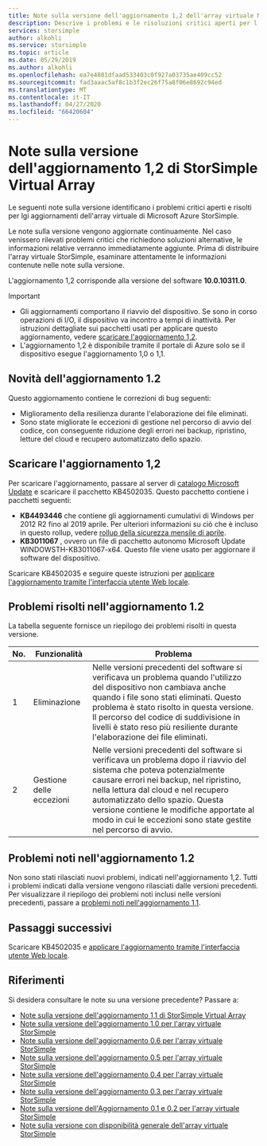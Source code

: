```yaml
---
title: Note sulla versione dell'aggiornamento 1,2 dell'array virtuale Microsoft Azure StorSimple | Microsoft Docs
description: Descrive i problemi e le risoluzioni critici aperti per l'array virtuale StorSimple che esegue l'aggiornamento 1,2.
services: storsimple
author: alkohli
ms.service: storsimple
ms.topic: article
ms.date: 05/29/2019
ms.author: alkohli
ms.openlocfilehash: ea7e4801dfaad533403c0f927a03735ae409cc52
ms.sourcegitcommit: fad3aaac5af8c1b3f2ec26f75a8f06e8692c94ed
ms.translationtype: MT
ms.contentlocale: it-IT
ms.lasthandoff: 04/27/2020
ms.locfileid: "66420604"
---
```

# <a name="storsimple-virtual-array-update-12-release-notes"></a>Note sulla versione dell'aggiornamento 1,2 di StorSimple Virtual Array

Le seguenti note sulla versione identificano i problemi critici aperti e risolti per lgi aggiornamenti dell'array virtuale di Microsoft Azure StorSimple.

Le note sulla versione vengono aggiornate continuamente. Nel caso venissero rilevati problemi critici che richiedono soluzioni alternative, le informazioni relative verranno immediatamente aggiunte. Prima di distribuire l'array virtuale StorSimple, esaminare attentamente le informazioni contenute nelle note sulla versione.

L'aggiornamento 1,2 corrisponde alla versione del software **10.0.10311.0**.

> [!IMPORTANT]
> - Gli aggiornamenti comportano il riavvio del dispositivo. Se sono in corso operazioni di I/O, il dispositivo va incontro a tempi di inattività. Per istruzioni dettagliate sui pacchetti usati per applicare questo aggiornamento, vedere [scaricare l'aggiornamento 1,2](#download-update-12).
> - L'aggiornamento 1,2 è disponibile tramite il portale di Azure solo se il dispositivo esegue l'aggiornamento 1,0 o 1,1.

## <a name="whats-new-in-update-12"></a>Novità dell'aggiornamento 1.2

Questo aggiornamento contiene le correzioni di bug seguenti:

- Miglioramento della resilienza durante l'elaborazione dei file eliminati.
- Sono state migliorate le eccezioni di gestione nel percorso di avvio del codice, con conseguente riduzione degli errori nei backup, ripristino, letture del cloud e recupero automatizzato dello spazio.

## <a name="download-update-12"></a>Scaricare l'aggiornamento 1,2

Per scaricare l'aggiornamento, passare al server di [catalogo Microsoft Update](https://www.catalog.update.microsoft.com/Home.aspx) e scaricare il pacchetto KB4502035. Questo pacchetto contiene i pacchetti seguenti:

 - **KB4493446** che contiene gli aggiornamenti cumulativi di Windows per 2012 R2 fino al 2019 aprile. Per ulteriori informazioni su ciò che è incluso in questo rollup, vedere [rollup della sicurezza mensile di aprile](https://support.microsoft.com/help/4493446/windows-8-1-update-kb4493446).
 - **KB3011067** , ovvero un file di pacchetto autonomo Microsoft Update WINDOWSTH-KB3011067-x64. Questo file viene usato per aggiornare il software del dispositivo.

Scaricare KB4502035 e seguire queste istruzioni per [applicare l'aggiornamento tramite l'interfaccia utente Web locale](storsimple-virtual-array-install-update-11.md#use-the-local-web-ui).

## <a name="issues-fixed-in-update-12"></a>Problemi risolti nell'aggiornamento 1.2

La tabella seguente fornisce un riepilogo dei problemi risolti in questa versione.

| No. | Funzionalità | Problema |
| --- | --- | --- |
| 1 |Eliminazione| Nelle versioni precedenti del software si verificava un problema quando l'utilizzo del dispositivo non cambiava anche quando i file sono stati eliminati. Questo problema è stato risolto in questa versione. Il percorso del codice di suddivisione in livelli è stato reso più resiliente durante l'elaborazione dei file eliminati.|
| 2 |Gestione delle eccezioni| Nelle versioni precedenti del software si verificava un problema dopo il riavvio del sistema che poteva potenzialmente causare errori nei backup, nel ripristino, nella lettura dal cloud e nel recupero automatizzato dello spazio. Questa versione contiene le modifiche apportate al modo in cui le eccezioni sono state gestite nel percorso di avvio.|

## <a name="known-issues-in-update-12"></a>Problemi noti nell'aggiornamento 1.2

Non sono stati rilasciati nuovi problemi, indicati nell'aggiornamento 1,2. Tutti i problemi indicati dalla versione vengono rilasciati dalle versioni precedenti. Per visualizzare il riepilogo dei problemi noti inclusi nelle versioni precedenti, passare a [problemi noti nell'aggiornamento 1,1](storsimple-virtual-array-update-11-release-notes.md#known-issues-in-update-11).

## <a name="next-steps"></a>Passaggi successivi

Scaricare KB4502035 e [applicare l'aggiornamento tramite l'interfaccia utente Web locale](storsimple-virtual-array-install-update-11.md#use-the-local-web-ui).

## <a name="references"></a>Riferimenti

Si desidera consultare le note su una versione precedente? Passare a:
* [Note sulla versione dell'aggiornamento 1,1 di StorSimple Virtual Array](storsimple-virtual-array-update-11-release-notes.md)
* [Note sulla versione dell'aggiornamento 1.0 per l'array virtuale StorSimple](storsimple-virtual-array-update-1-release-notes.md)
* [Note sulla versione dell'aggiornamento 0.6 per l'array virtuale StorSimple](storsimple-virtual-array-update-06-release-notes.md)
* [Note sulla versione dell'aggiornamento 0.5 per l'array virtuale StorSimple](storsimple-virtual-array-update-05-release-notes.md)
* [Note sulla versione dell'aggiornamento 0.4 per l'array virtuale StorSimple](storsimple-virtual-array-update-04-release-notes.md)
* [Note sulla versione dell'aggiornamento 0.3 per l'array virtuale StorSimple](storsimple-ova-update-03-release-notes.md)
* [Note sulla versione dell'Aggiornamento 0.1 e 0.2 per l'array virtuale StorSimple](storsimple-ova-update-01-release-notes.md)
* [Note sulla versione con disponibilità generale dell'array virtuale StorSimple](storsimple-ova-pp-release-notes.md)
